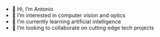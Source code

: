 - 👋 Hi, I’m Antonio
- 👀 I’m interested in computer vision and optics
- 🌱 I’m currently learning artificial intelligence
- 💞️ I’m looking to collaborate on cutting edge tech projects

